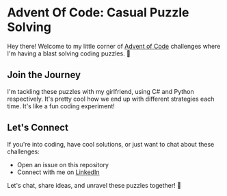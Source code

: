 ﻿# Advent Of Code: Casual Puzzle Solving

Hey there! Welcome to my little corner of [Advent of Code](https://adventofcode.com) challenges where I'm having a blast solving coding puzzles. 🧩

## Join the Journey

I'm tackling these puzzles with my girlfriend, using C# and Python respectively. It's pretty cool how we end up with different strategies each time. It's like a fun coding experiment!

## Let's Connect

If you're into coding, have cool solutions, or just want to chat about these challenges:

* Open an issue on this repository
* Connect with me on [LinkedIn](https://www.linkedin.com/in/mattia-pinca-264626255)

Let's chat, share ideas, and unravel these puzzles together! 🚀